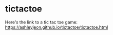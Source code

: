 # tictactoe

Here's the link to a tic tac toe game: https://ashleyjeon.github.io/tictactoe/tictactoe.html
